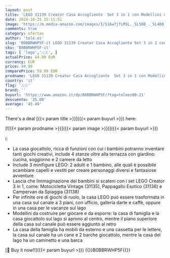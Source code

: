 ```yaml
---
layout: post
title: 'LEGO 31139 Creator Casa Accogliente  Set 3 in 1 con Modellini da Costruire con 3 Case Giocattolo Differenti  Idea Regalo per Bambini  Ragazzi e Ragazze'
date: 2024-10-25 15:11:51
image: 'https://m.media-amazon.com/images/I/516w7jfLMSL._SL500_._SL400_.jpg'
comments: true
category: ofertas
author: 'tole.es'
slug: 'B0BBRWHP5F-it LEGO 31139 Creator Casa Accogliente Set 3 in 1 con...'
sku: 'B0BBRWHP5F-it'
tags: [ 'lego','🇮🇹', ]
actualPrice: 44.99 EUR
currency: EUR
price: 44.99
comparePrice: 59.99 EUR
prodname: 'LEGO 31139 Creator Casa Accogliente  Set 3 in 1 con Modellini da Costruire con 3 Case Giocattolo Differenti  Idea Regalo per Bambini  Ragazzi e Ragazze'
country: 'it'
flag: '🇮🇹'
brand: ''
buyurl: 'https://www.amazon.it/dp/B0BBRWHP5F/?tag=tolees00-21'
descuento: '25.00'
average: '43.49'
---
```


There's a deal [{{< param title >}}]({{< param buyurl >}})  here:

[![{{< param prodname >}}]({{< param image >}})]({{< param buyurl >}})

ℹ️:

- La casa giocattolo, ricca di funzioni con cui i bambini potranno inventare tanti giochi creativi, include 4 stanze oltre alla terrazza con giardino: cucina, soggiorno e 2 camere da letto
- Include 3 minifigure LEGO: 2 adulti e 1 bambino, alle quali è possibile scambiare capelli e vestiti per creare personaggi diversi e fantasiose avventure
- Lascia che limmaginazione dei bambini si scateni con i set LEGO Creator 3 in 1, come: Motocicletta Vintage (31135), Pappagallo Esotico (31136) e Campervan da Spiaggia (31138)
- Per infinite ore di giochi di ruolo, la casa LEGO può essere trasformata in una casa sul canale a 3 piani, con ufficio, galleria darte e caffè, oppure in una casa per le vacanze sul lago
- Modellini da costruire per giocare e da esporre: la casa di famiglia e la casa giocattolo sul lago si aprono al centro, mentre il piano superiore della casa sul canale può essere aggiunto al retro
- La casa della famiglia ha mobili da esterno e una cassetta per le lettere, la casa sul canale ha un cane e 2 barche giocattolo, mentre la casa del lago ha un caminetto e una barca

[🛒 Buy it now!!]({{< param buyurl >}})
{{<world>}}B0BBRWHP5F{{</world>}}
